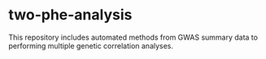# two-phe-analysis
This repository includes automated methods from GWAS summary data to performing multiple genetic correlation analyses.
